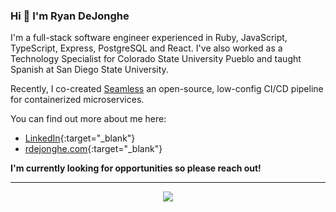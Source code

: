 ### Hi 👋 I'm Ryan DeJonghe

I'm a full-stack software engineer experienced in Ruby, JavaScript, TypeScript, Express, PostgreSQL and React. I've also worked as a Technology Specialist for Colorado State University Pueblo and taught Spanish at San Diego State University.

Recently, I co-created [Seamless](https://seamless-cicd.com/) an open-source, low-config CI/CD pipeline for containerized microservices.

You can find out more about me here:
- [LinkedIn](https://www.linkedin.com/in/ryan-dejonghe-50a822272/){:target="_blank"}
- [rdejonghe.com](https://www.rdejonghe.com/){:target="_blank"}

**I'm currently looking for opportunities so please reach out!**

---
<p align="center">
  <a href="https://skillicons.dev">
    <img src="https://skillicons.dev/icons?i=ruby,js,ts,express,postgres,react" />
  </a>
</p>

<!--
**RDeJonghe/RDeJonghe** is a ✨ _special_ ✨ repository because its `README.md` (this file) appears on your GitHub profile.
-->
